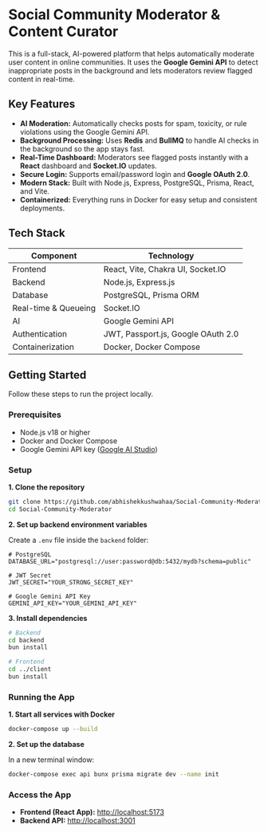 # Social Community Moderator & Content Curator

This is a full-stack, AI-powered platform that helps automatically moderate user content in online communities. It uses the **Google Gemini API** to detect inappropriate posts in the background and lets moderators review flagged content in real-time.

## Key Features

- **AI Moderation:** Automatically checks posts for spam, toxicity, or rule violations using the Google Gemini API.
- **Background Processing:** Uses **Redis** and **BullMQ** to handle AI checks in the background so the app stays fast.
- **Real-Time Dashboard:** Moderators see flagged posts instantly with a **React** dashboard and **Socket.IO** updates.
- **Secure Login:** Supports email/password login and **Google OAuth 2.0**.
- **Modern Stack:** Built with Node.js, Express, PostgreSQL, Prisma, React, and Vite.
- **Containerized:** Everything runs in Docker for easy setup and consistent deployments.

## Tech Stack

| Component            | Technology                         |
| -------------------- | ---------------------------------- |
| Frontend             | React, Vite, Chakra UI, Socket.IO  |
| Backend              | Node.js, Express.js                |
| Database             | PostgreSQL, Prisma ORM             |
| Real-time & Queueing | Socket.IO                          |
| AI                   | Google Gemini API                  |
| Authentication       | JWT, Passport.js, Google OAuth 2.0 |
| Containerization     | Docker, Docker Compose             |

## Getting Started

Follow these steps to run the project locally.

### Prerequisites

- Node.js v18 or higher
- Docker and Docker Compose
- Google Gemini API key ([Google AI Studio](https://aistudio.google.com/))

### Setup

**1. Clone the repository**

```bash
git clone https://github.com/abhishekkushwahaa/Social-Community-Moderator.git
cd Social-Community-Moderator
```

**2. Set up backend environment variables**

Create a `.env` file inside the `backend` folder:

```env
# PostgreSQL
DATABASE_URL="postgresql://user:password@db:5432/mydb?schema=public"

# JWT Secret
JWT_SECRET="YOUR_STRONG_SECRET_KEY"

# Google Gemini API Key
GEMINI_API_KEY="YOUR_GEMINI_API_KEY"
```

**3. Install dependencies**

```bash
# Backend
cd backend
bun install

# Frontend
cd ../client
bun install
```

### Running the App

**1. Start all services with Docker**

```bash
docker-compose up --build
```

**2. Set up the database**

In a new terminal window:

```bash
docker-compose exec api bunx prisma migrate dev --name init
```

### Access the App

- **Frontend (React App):** [http://localhost:5173](http://localhost:5173)
- **Backend API:** [http://localhost:3001](http://localhost:3001)
